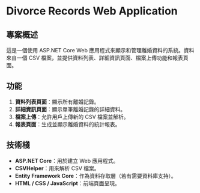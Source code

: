 # Divorce Records Web Application

## 專案概述

這是一個使用 ASP.NET Core Web 應用程式來顯示和管理離婚資料的系統。資料來自一個 CSV 檔案，並提供資料列表、詳細資訊頁面、檔案上傳功能和報表頁面。

## 功能

1. **資料列表頁面**：顯示所有離婚記錄。
2. **詳細資訊頁面**：顯示單筆離婚記錄的詳細資料。
3. **檔案上傳**：允許用戶上傳新的 CSV 檔案並解析。
4. **報表頁面**：生成並顯示離婚資料的統計報表。

## 技術棧

- **ASP.NET Core**：用於建立 Web 應用程式。
- **CSVHelper**：用來解析 CSV 檔案。
- **Entity Framework Core**：作為資料存取層（若有需要資料庫支持）。
- **HTML / CSS / JavaScript**：前端頁面呈現。